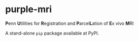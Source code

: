 # purple-mri
**P**enn **U**tilities for **R**egistration and **P**arcel**L**ation of **E**x vivo **M**RI

A stand-alone `pip` package available at PyPI.


